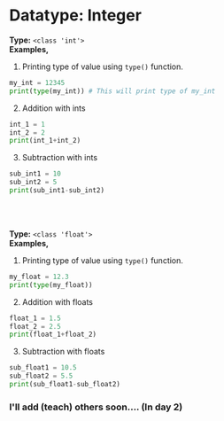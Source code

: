 # Datatype: Integer
**Type:** `<class 'int'>` </br>
**Examples,**

1. Printing type of value using `type()` function.
```python
my_int = 12345
print(type(my_int)) # This will print type of my_int
```

2. Addition with ints
```python
int_1 = 1
int_2 = 2
print(int_1+int_2)
```

3. Subtraction with ints
```python
sub_int1 = 10
sub_int2 = 5
print(sub_int1-sub_int2)
```

</br></br>

**Type:** `<class 'float'>` </br>
**Examples,**

1. Printing type of value using `type()` function.
```python
my_float = 12.3
print(type(my_float))
```


2. Addition with floats
```python
float_1 = 1.5
float_2 = 2.5
print(float_1+float_2)
```

3. Subtraction with floats
```python
sub_float1 = 10.5
sub_float2 = 5.5
print(sub_float1-sub_float2)
```


### I'll add (teach)  others soon.... (In day 2)
